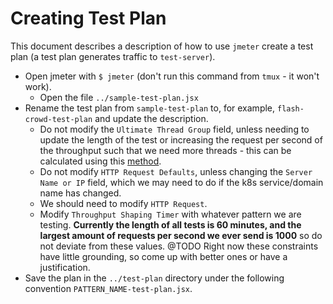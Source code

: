 # Creating Test Plan

This document describes a description of how to use `jmeter` create a test plan (a test plan
generates traffic to `test-server`).

- Open jmeter with `$ jmeter` (don't run this command from `tmux` - it won't
  work).
  - Open the file `../sample-test-plan.jsx`
- Rename the test plan from `sample-test-plan` to, for example,
  `flash-crowd-test-plan` and update the description.
  - Do not modify the `Ultimate Thread Group` field, unless needing to update
    the length of the test or increasing the request per second of the
    throughput such that we need more threads - this can be calculated using
    this [method](http://jmeter-plugins.org/wiki/ThroughputShapingTimer/).
  - Do not modify `HTTP Request Defaults`, unless changing the `Server Name or
    IP` field, which we may need to do if the k8s service/domain name has
    changed.
  - We should need to modify `HTTP Request`.
  - Modify `Throughput Shaping Timer` with whatever pattern we are testing.
    **Currently the length of all tests is 60 minutes, and the largest amount of
    requests per second we ever send is 1000** so do not deviate from these
    values. @TODO Right now these constraints have little grounding, so come up
    with better ones or have a justification.
- Save the plan in the `../test-plan` directory under the following convention
  `PATTERN_NAME-test-plan.jsx`.
